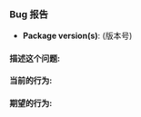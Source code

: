 <!-- delete this template for feature requests -->

### Bug 报告

- __Package version(s)__: (版本号)

#### 描述这个问题:

<!-- 请填 -->

#### 当前的行为:

<!-- 请填 -->

#### 期望的行为:

<!-- 请填 -->
